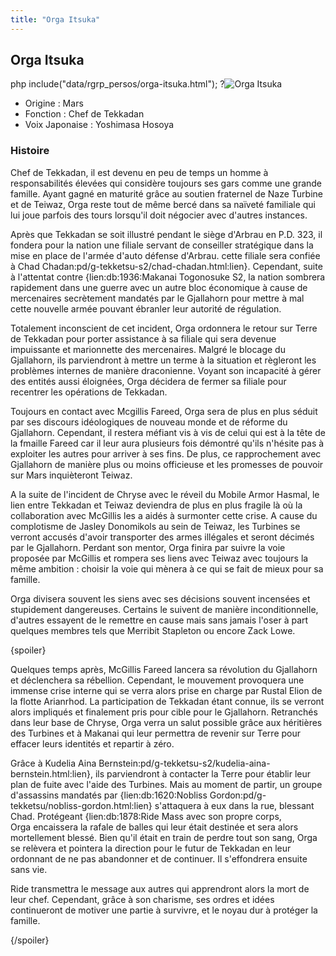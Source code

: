 ```yaml
---
title: "Orga Itsuka"
---
```


Orga Itsuka
-----------


php include("data/rgrp\_persos/orga-itsuka.html"); ?![Orga Itsuka](/images/stories/saga/g-tekketsu-s2/persos/orga-itsuka.png)


* Origine : Mars
* Fonction : Chef de Tekkadan
* Voix Japonaise : Yoshimasa Hosoya


### Histoire


Chef de Tekkadan, il est devenu en peu de temps un homme à responsabilités élevées qui considère toujours ses gars comme une grande famille. Ayant gagné en maturité grâce au soutien fraternel de Naze Turbine et de Teiwaz, Orga reste tout de même bercé dans sa naïveté familiale qui lui joue parfois des tours lorsqu'il doit négocier avec d'autres instances. 


Après que Tekkadan se soit illustré pendant le siège d'Arbrau en P.D. 323, il fondera pour la nation une filiale servant de conseiller stratégique dans la mise en place de l'armée d'auto défense d'Arbrau. cette filiale sera confiée à Chad Chadan:pd/g-tekketsu-s2/chad-chadan.html:lien}. Cependant, suite à l'attentat contre {lien:db:1936:Makanai Togonosuke S2, la nation sombrera rapidement dans une guerre avec un autre bloc économique à cause de mercenaires secrètement mandatés par le Gjallahorn pour mettre à mal cette nouvelle armée pouvant ébranler leur autorité de régulation. 


Totalement inconscient de cet incident, Orga ordonnera le retour sur Terre de Tekkadan pour porter assistance à sa filiale qui sera devenue impuissante et marionnette des mercenaires. Malgré le blocage du Gjallahorn, ils parviendront à mettre un terme à la situation et règleront les problèmes internes de manière draconienne. Voyant son incapacité à gérer des entités aussi éloignées, Orga décidera de fermer sa filiale pour recentrer les opérations de Tekkadan. 


Toujours en contact avec Mcgillis Fareed, Orga sera de plus en plus séduit par ses discours idéologiques de nouveau monde et de réforme du Gjallahorn. Cependant, il restera méfiant vis à vis de celui qui est à la tête de la fmaille Fareed car il leur aura plusieurs fois démontré qu'ils n'hésite pas à exploiter les autres pour arriver à ses fins. De plus, ce rapprochement avec Gjallahorn de manière plus ou moins officieuse et les promesses de pouvoir sur Mars inquièteront Teiwaz. 


A la suite de l'incident de Chryse avec le réveil du Mobile Armor Hasmal, le lien entre Tekkadan et Teiwaz deviendra de plus en plus fragile là où la collaboration avec McGillis les a aidés à surmonter cette crise. A cause du complotisme de Jasley Donomikols au sein de Teiwaz, les Turbines se verront accusés d'avoir transporter des armes illégales et seront décimés par le Gjallahorn. Perdant son mentor, Orga finira par suivre la voie proposée par McGillis et rompera ses liens avec Teiwaz avec toujours la même ambition : choisir la voie qui mènera à ce qui se fait de mieux pour sa famille. 


Orga divisera souvent les siens avec ses décisions souvent incensées et stupidement dangereuses. Certains le suivent de manière inconditionnelle, d'autres essayent de le remettre en cause mais sans jamais l'oser à part quelques membres tels que Merribit Stapleton ou encore Zack Lowe. 


{spoiler}


Quelques temps après, McGillis Fareed lancera sa révolution du Gjallahorn et déclenchera sa rébellion. Cependant, le mouvement provoquera une immense crise interne qui se verra alors prise en charge par Rustal Elion de la flotte Arianrhod. La participation de Tekkadan étant connue, ils se verront alors impliqués et finalement pris pour cible pour le Gjallahorn. Retranchés dans leur base de Chryse, Orga verra un salut possible grâce aux héritières des Turbines et à Makanai qui leur permettra de revenir sur Terre pour effacer leurs identités et repartir à zéro. 


Grâce à Kudelia Aina Bernstein:pd/g-tekketsu-s2/kudelia-aina-bernstein.html:lien}, ils parviendront à contacter la Terre pour établir leur plan de fuite avec l'aide des Turbines. Mais au moment de partir, un groupe d'assassins mandatés par {lien:db:1620:Nobliss Gordon:pd/g-tekketsu/nobliss-gordon.html:lien} s'attaquera à eux dans la rue, blessant Chad. Protégeant {lien:db:1878:Ride Mass avec son propre corps, Orga encaissera la rafale de balles qui leur était destinée et sera alors mortellement blessé. Bien qu'il était en train de perdre tout son sang, Orga se relèvera et pointera la direction pour le futur de Tekkadan en leur ordonnant de ne pas abandonner et de continuer. Il s'effondrera ensuite sans vie. 


Ride transmettra le message aux autres qui apprendront alors la mort de leur chef. Cependant, grâce à son charisme, ses ordres et idées continueront de motiver une partie à survivre, et le noyau dur à protéger la famille. 


{/spoiler}


